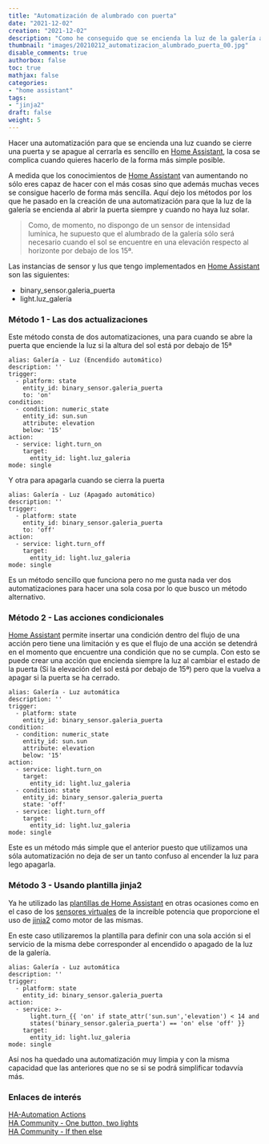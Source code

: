 ```yaml
---
title: "Automatización de alumbrado con puerta"
date: "2021-12-02"
creation: "2021-12-02"
description: "Como he conseguido que se encienda la luz de la galería al abrir la puerta si es necesario."
thumbnail: "images/20210212_automatizacion_alumbrado_puerta_00.jpg"
disable_comments: true
authorbox: false
toc: true
mathjax: false
categories:
- "home assistant"
tags:
- "jinja2"
draft: false
weight: 5
---
```

Hacer una automatización para que se encienda una luz cuando se cierre una puerta y se apague al cerrarla es sencillo en [Home Assistant], la cosa se complica cuando quieres hacerlo de la forma más simple posible.
<!--more-->
A medida que los conocimientos de [Home Assistant] van aumentando no sólo eres capaz de hacer con el más cosas sino que además muchas veces se consigue hacerlo de forma más sencilla. Aquí dejo los métodos por los que he pasado en la creación de una automatización para que la luz de la galería se encienda al abrir la puerta siempre y cuando no haya luz solar.

> Como, de momento, no dispongo de un sensor de intensidad lumínica, he supuesto que el alumbrado de la galería sólo será necesario cuando el sol se encuentre en una elevación respecto al horizonte por debajo de los 15ª.

Las instancias de sensor y lus que tengo implementados en [Home Assistant] son las siguientes:
- binary_sensor.galeria_puerta
- light.luz_galería

### Método 1 - Las dos actualizaciones
Este método consta de dos automatizaciones, una para cuando se abre la puerta que enciende la luz si la altura del sol está por debajo de 15ª
```
alias: Galería - Luz (Encendido automático)
description: ''
trigger:
  - platform: state
    entity_id: binary_sensor.galeria_puerta
    to: 'on'
condition:
  - condition: numeric_state
    entity_id: sun.sun
    attribute: elevation
    below: '15'
action:
  - service: light.turn_on
    target:
      entity_id: light.luz_galeria
mode: single
```

Y otra para apagarla cuando se cierra la puerta
```
alias: Galería - Luz (Apagado automático)
description: ''
trigger:
  - platform: state
    entity_id: binary_sensor.galeria_puerta
    to: 'off'
action:
  - service: light.turn_off
    target:
      entity_id: light.luz_galeria
mode: single
```
Es un método sencillo que funciona pero no me gusta nada ver dos automatizaciones para hacer una sola cosa por lo que busco un método alternativo.

### Método 2 - Las acciones condicionales
[Home Assistant] permite insertar una condición dentro del flujo de una acción pero tiene una limitación y es que el flujo de una acción se detendrá en el momento que encuentre una condición que no se cumpla. Con esto se puede crear una acción que encienda siempre la luz al cambiar el estado de la puerta (Si la elevación del sol está por debajo de 15ª) pero que la vuelva a apagar si la puerta se ha cerrado.

```
alias: Galería - Luz automática
description: ''
trigger:
  - platform: state
    entity_id: binary_sensor.galeria_puerta
condition:
  - condition: numeric_state
    entity_id: sun.sun
    attribute: elevation
    below: '15'
action:
  - service: light.turn_on
    target:
      entity_id: light.luz_galeria
  - condition: state
    entity_id: binary_sensor.galeria_puerta
    state: 'off'
  - service: light.turn_off
    target:
      entity_id: light.luz_galeria
mode: single
```
Este es un método más simple que el anterior puesto que utilizamos una sóla automatización no deja de ser un tanto confuso al encender la luz para lego apagarla.

### Método 3 - Usando plantilla jinja2
Ya he utilizado las [plantillas de Home Assistant] en otras ocasiones como en el caso de los [sensores virtuales]({{<relref"20210921_home_assistant_virtual_sensors_jinja2.md">}}) de la increible potencia que proporcione el uso de [jinja2] como motor de las mismas.

En este caso utilizaremos la plantilla para definir con una sola acción si el servicio de la misma debe corresponder al encendido o apagado de la luz de la galería.

```
alias: Galería - Luz automática
description: ''
trigger:
  - platform: state
    entity_id: binary_sensor.galeria_puerta
action:
  - service: >-
      light.turn_{{ 'on' if state_attr('sun.sun','elevation') < 14 and
      states('binary_sensor.galeria_puerta') == 'on' else 'off' }}
    target:
      entity_id: light.luz_galeria
mode: single
```

Así nos ha quedado una automatización muy limpia y con la misma capacidad que las anteriores que no se si se podrá simplificar todavvía más.

### Enlaces de interés
[HA-Automation Actions](https://www.home-assistant.io/docs/automation/action/)  
[HA Community - One button, two lights](https://community.home-assistant.io/t/control-two-lights-with-one-button/180979/2)  
[HA Community - If then else](https://community.home-assistant.io/t/simple-if-then-else/216622/11)  


[Home Assistant]: https://www.home-assistant.io
[jinja2]: https://jinja2docs.readthedocs.io/en/stable/
[plantillas de Home assistant]: https://www.home-assistant.io/docs/configuration/templating/
